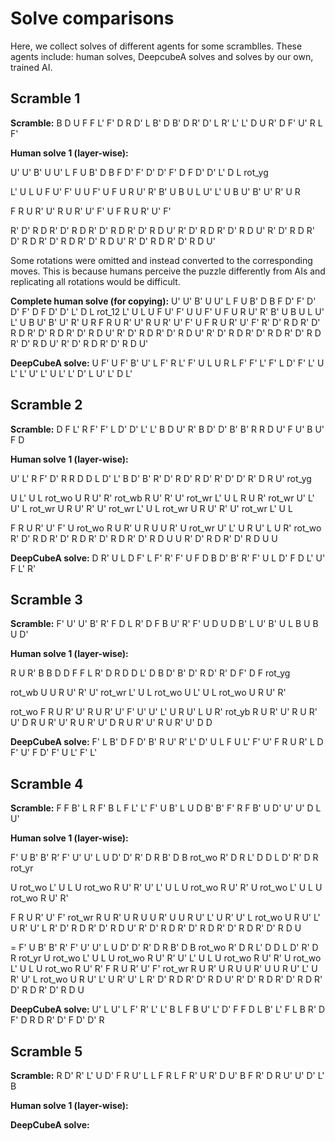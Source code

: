 # Solve comparisons
Here, we collect solves of different agents for some scramblles. These agents include: human solves, DeepcubeA solves and solves by our own, trained AI.

## Scramble 1
**Scramble:**
B D U F F L' F' D R D' L B' D B' D R' D' L R' L' L' D U R' D F' U' R L F'

**Human solve 1 (layer-wise):**
<!-- solve white layer -->
U' U' B' U U' L F U B' D B F D' F' D' D' F' D F D' D' L' D L rot_yg
<!-- solve middle edges -->
L' U L U F U' F' U U F' U F U R U' R' B' U B U L U' L' U B U' B' U' R' U R
<!-- solve yellow edges -->
F R U R' U' R U R' U' F' U F R U R' U' F'
<!-- solve yellow corners -->
R' D' R D R' D' R D R' D' R D R' D' R D U'
R' D' R D R' D' R D U'
R' D' R D R' D' R D R' D' R D R' D' R D U'
R' D' R D R' D' R D U'

Some rotations were omitted and instead converted to the corresponding moves. This is because humans perceive the puzzle differently from AIs and replicating all rotations would be difficult.

**Complete human solve (for copying):**
U' U' B' U U' L F U B' D B F D' F' D' D' F' D F D' D' L' D L rot_12 L' U L U F U' F' U U F' U F U R U' R' B' U B U L U' L' U B U' B' U' R' U R F R U R' U' R U R' U' F' U F R U R' U' F' R' D' R D R' D' R D R' D' R D R' D' R D U' R' D' R D R' D' R D U' R' D' R D R' D' R D R' D' R D R' D' R D U' R' D' R D R' D' R D U'


**DeepCubeA solve:**
U F' U F' B' U' L F' R L' F' U L U R L F' F' L' F' L D' F' L' U L' L' U' L' U L' L' D' L U' L' D L'

## Scramble 2
**Scramble:**
D F L' R F' F' L D' D' L' L' B D U' R' B D' D' B' B' R R D U' F U' B U' F D

**Human solve 1 (layer-wise):**
<!-- layer 1 -->
U' L' R F' D' R R D D L D' L' B D' B' R' D' R D' R D' R' D' D' R' D R U' rot_yg
<!-- layer 2 -->
U L' U L rot_wo U R U' R' rot_wb R U' R' U' rot_wr L' U L R U R' rot_wr U' L' U' L rot_wr U R U' R' U' rot_wr L' U L rot_wr U R U' R' U' rot_wr L' U L
<!-- layer 3 -->
F R U R' U' F' U rot_wo R U R' U R U U R' U rot_wr U' L' U R U' L U R' rot_wo R' D' R D R' D' R D R' D' R D R' D' R D U U R' D' R D R' D' R D U U

**DeepCubeA solve:**
D R' U L D F' L F' R' F' U F D B D' B' R' F' U L D' F D L' U' F L' R'

## Scramble 3
**Scramble:**
F' U' U' B' R' F D L R' D F B U' R' F' U D U D B' L U' B' U L B U B U D'

**Human solve 1 (layer-wise):**
<!-- layer 1 -->
R U R' B B D D F F L R' D R D D L' D B D' B' D' R D' R' D F' D F rot_yg
<!-- layer 2 -->
rot_wb U U R U' R' U' rot_wr L' U L rot_wo U L' U L rot_wo U R U' R'
<!-- layer 3 -->
rot_wo F R U R' U' R U R' U' F' U' U' L' U R U' L U R' rot_yb R U R' U' R U R' U' D R U R' U' R U R' U' D R U R' U' R U R' U' D D

**DeepCubeA solve:**
F' L B' D F D' B' R U' R' L' D' U L F U L' F' U' F R U R' L D F' U' F D' F' U L' F' L'

## Scramble 4
**Scramble:**
F F B' L R F' B L F L' L' F' U B' L U D B' B' F' R F B' U D' U' U' D L U'

**Human solve 1 (layer-wise):**
<!-- layer 1 -->
F' U B' B' R' F' U' U' L U D' D' R' D R B' D B rot_wo R' D R L' D D L D' R' D R rot_yr
<!-- layer 2 -->
U rot_wo L' U L U rot_wo R U' R' U' L' U L U rot_wo R U' R' U rot_wo L' U L U rot_wo R U' R'
<!-- layer 3 -->
F R U R' U' F' rot_wr R U R' U R U U R' U U R U' L' U R' U' L rot_wo U R U' L' U R' U' L R' D' R D R' D' R D U' R' D' R D R' D' R D R' D' R D R' D' R D U

= F' U B' B' R' F' U' U' L U D' D' R' D R B' D B rot_wo R' D R L' D D L D' R' D R rot_yr U rot_wo L' U L U rot_wo R U' R' U' L' U L U rot_wo R U' R' U rot_wo L' U L U rot_wo R U' R' F R U R' U' F' rot_wr R U R' U R U U R' U U R U' L' U R' U' L rot_wo U R U' L' U R' U' L R' D' R D R' D' R D U' R' D' R D R' D' R D R' D' R D R' D' R D U

**DeepCubeA solve:**
U' L U' L F' R' L' L' B L F B U' L' D' F F D L B' L' F L B R' D F' D R D R' D' F D' D' R

## Scramble 5
**Scramble:**
R D' R' L' U D' F R U' L L F R L F R' U R' D U' B F R' D R U' U' D' L' B

**Human solve 1 (layer-wise):**
<!-- layer 1 -->

<!-- layer 2 -->

<!-- layer 3 -->

**DeepCubeA solve:**

